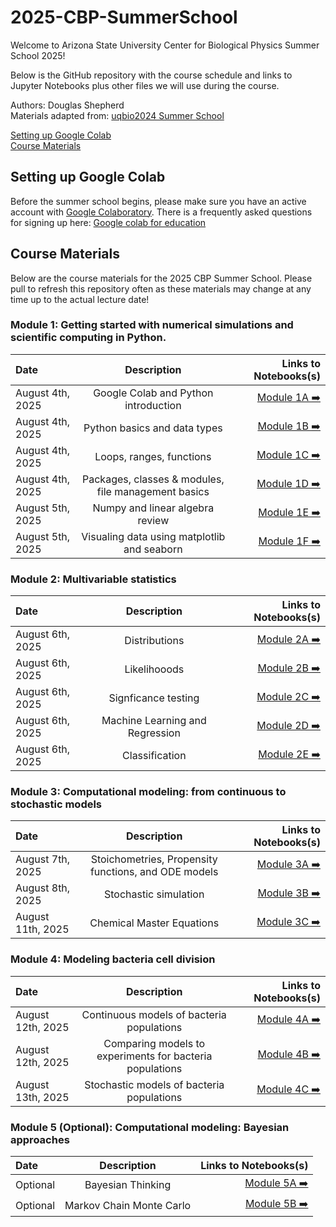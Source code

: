 # 2025-CBP-SummerSchool
Welcome to Arizona State University Center for Biological Physics Summer School 2025!

Below is the GitHub repository with the course schedule and links to Jupyter Notebooks plus other files we will use during the course.

Authors: Douglas Shepherd  
Materials adapted from: [uqbio2024 Summer School](https://github.com/MunskyGroup/uqbio2024)

[Setting up Google Colab](#setting-up-google-colab)  
[Course Materials](#course-materials)  

## Setting up Google Colab
Before the summer school begins, please make sure you have an active account with [Google Colaboratory](https://colab.google/). There is a frequently asked questions for signing up here: [Google colab for education](https://research.google.com/colaboratory/faq.html#edu-faq-heading)

## Course Materials

Below are the course materials for the 2025 CBP Summer School.  Please pull to refresh this repository often as these materials may change at any time up to the actual lecture date!

### Module 1: Getting started with numerical simulations and scientific computing in Python.
| Date              | Description | Links to Notebooks(s)
| :---------------- | :------: | ----: |
| August 4th, 2025  | Google Colab and Python introduction   | [Module 1A ➡️](./Module1-PreliminaryPython/M1A_Intro_to_Python.ipynb) |
| August 4th, 2025  | Python basics and data types   | [Module 1B ➡️](./Module1-PreliminaryPython/M1B_Packages_and_File_Management.ipynb) |
| August 4th, 2025  | Loops, ranges, functions   | [Module 1C ➡️](./Module1-PreliminaryPython/M1C_Python_Loops_and_Functions.ipynb) |
| August 4th, 2025  | Packages, classes & modules, file management basics | [Module 1D ➡️](./Module1-PreliminaryPython/M1D_NumPy_and_Linear_Algebra.ipynb) |
| August 5th, 2025  | Numpy and linear algebra review   | [Module 1E ➡️](./Module1-PreliminaryPython/M1E_Eigen_Values_Vectors_Decompositions_and_Transformations.ipynb) |
| August 5th, 2025  | Visualing data using matplotlib and seaborn   | [Module 1F ➡️](./Module1-PreliminaryPython/M1F_Matplotlib.ipynb) |

### Module 2: Multivariable statistics
| Date              | Description | Links to Notebooks(s)
| :---------------- | :------: | ----: |
| August 6th, 2025  | Distributions   | [Module 2A ➡️](./Module2-Statistics/M2A_Distributions_Sampling_Expectations_and_SummaryStatistics.ipynb) |
| August 6th, 2025  | Likelihooods   | [Module 2B ➡️](./Module2-Statistics/M2B_LikelihoodFunctions_Estimation.ipynb) |
| August 6th, 2025  | Signficance testing   | [Module 2C ➡️](./Module2-Statistics/M2C_HypothesisTesting_Significance_Pvalues.ipynb) |
| August 6th, 2025  | Machine Learning and Regression   | [Module 2D ➡️](./Module2-Statistics/M2D_Intro_to_ML_and_Basics_of_Regression.ipynb) |
| August 6th, 2025  | Classification  | [Module 2E ➡️](./Module2-Statistics/M2E_Basics_of_Classification.ipynb) |

### Module 3: Computational modeling: from continuous to stochastic models
| Date              | Description | Links to Notebooks(s)
| :---------------- | :------: | ----: |
| August 7th, 2025  | Stoichometries, Propensity functions, and ODE models | [Module 3A ➡️](./Module3-ModelingBiochemicalReactions/M3A_Stoichiometries_Propensities_and_ODE_Models.ipynb) |
| August 8th, 2025  | Stochastic simulation   | [Module 3B ➡️](./Module3-ModelingBiochemicalReactions/M3B_Stochastic_Simulation_Algorithm.ipynb) |
| August 11th, 2025  | Chemical Master Equations   | [Module 3C ➡️](./Module3-ModelingBiochemicalReactions/M3C_Chemical_Master_Equation.ipynb) |

### Module 4: Modeling bacteria cell division
| Date              | Description | Links to Notebooks(s)
| :---------------- | :------: | ----: |
| August 12th, 2025  | Continuous models of bacteria populations   | [Module 4A ➡️](./Module4-BacteriaGrowth/M4A_Exponential_Growth.ipynb) |
| August 12th, 2025  | Comparing models to experiments for bacteria populations   | [Module 4B ➡️](./Module4-BacteriaGrowth/M4B_Determing_Growth_rate.ipynb) |
| August 13th, 2025  | Stochastic models of bacteria populations   | [Module 4C ➡️](./Module4-BacteriaGrowth/M4B_Stochastic_Modeling_Of_Growth.ipynb) |

### Module 5 (Optional): Computational modeling: Bayesian approaches
| Date              | Description | Links to Notebooks(s)
| :---------------- | :------: | ----: |
| Optional  | Bayesian Thinking   | [Module 5A ➡️](./Module5-MCMC/M5A_Bayesian_Thinking.ipynb) |
| Optional  | Markov Chain Monte Carlo   | [Module 5B ➡️](./Module5-MCMC/M5B_Markov_Chain_Monte_Carlo.ipynb)  |